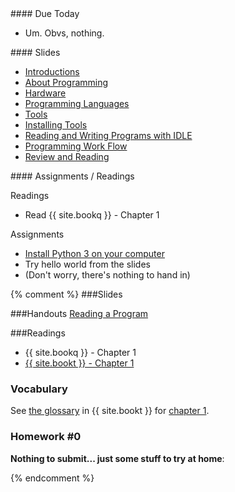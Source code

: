 <article class="due" markdown="block">
#### Due Today

* Um. Obvs, nothing.
</article>

<article class="slides" markdown="block">
#### Slides

* [Introductions](classes/01/intro.html)
* [About Programming](classes/01/about-programming.html)
* [Hardware](classes/01/computers-storage.html)
* [Programming Languages](classes/01/programming-languages.html)
* [Tools](classes/01/tools.html)
* [Installing Tools](classes/01/installing-tools.html)
* [Reading and Writing Programs with IDLE](classes/01/reading-writing-programs.html)
* [Programming Work Flow](classes/01/programming-workflow.html)
* [Review and Reading](classes/01/review-and-assignments.html)

</article>

<article class="assignments" markdown="block">
#### Assignments / Readings		

Readings

* Read {{ site.bookq }} - Chapter 1

Assignments 

* [Install Python 3 on your computer](software.html)
* Try hello world from the slides
* (Don't worry, there's nothing to hand in)
</article>


{% comment %}
###Slides


###Handouts
[Reading a Program](resources/handouts/class01/reading-a-program.pdf)

###Readings
* {{ site.bookq }} - Chapter 1
* [{{ site.bookt }} - Chapter 1](http://openbookproject.net/thinkcs/python/english3e/way_of_the_program.html)

### Vocabulary
See [the glossary](http://openbookproject.net/thinkcs/python/english3e/way_of_the_program.html#glossary) in {{ site.bookt }} for [chapter 1](http://openbookproject.net/thinkcs/python/english3e/way_of_the_program.html).

### Homework #0

__Nothing to submit... just some stuff to try at home__:


{% endcomment %}
